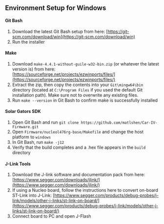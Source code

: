 ## Environment Setup for Windows
#### Git Bash
1. Download the latest Git Bash setup from here: [https://git-scm.com/download/win](https://git-scm.com/download/win)
2. Run the installer
#### Make
1. Download `make-4.4.1-without-guile-w32-bin.zip` (or whatever the latest version is) from here: [https://sourceforge.net/projects/ezwinports/files/](https://sourceforge.net/projects/ezwinports/files/)
2. Extract the zip, then copy the contents into your `Git\mingw64\bin` directory (located at `C:\Program Files` if you used the default Git installation path). Make sure not to overwrite any existing files.
3. Run `make --version` in Git Bash to confirm make is successfully installed
#### Solar Gators SDK
1. Open Git Bash and run `git clone https://github.com/matlshen/Car-IV-Firmware.git`
2. Open `Firmware/nucleol476rg-base/Makefile` and change the host platform to `windows`
3. In Git Bash, run `make -j12`
4. Verify that the build completes and a .hex file appears in the `build` directory
#### J-Link Tools
1. Download the J-link software and documentation pack from here: [https://www.segger.com/downloads/jlink/](https://www.segger.com/downloads/jlink/)
2. If using a Nucleo board, follow the instructions here to convert on-board ST-Link into J-Link: [https://www.segger.com/products/debug-probes/j-link/models/other-j-links/st-link-on-board/](https://www.segger.com/products/debug-probes/j-link/models/other-j-links/st-link-on-board/)
3. Connect board to PC and open J-Flash